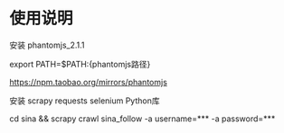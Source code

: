 使用说明
=======
安装 phantomjs_2.1.1

export PATH=$PATH:{phantomjs路径}

https://npm.taobao.org/mirrors/phantomjs

安装 scrapy requests selenium Python库

cd sina && scrapy crawl sina_follow -a username=*** -a password=***
